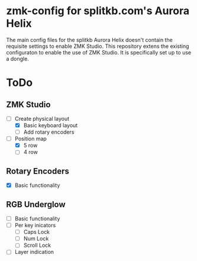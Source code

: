 # zmk-config for splitkb.com's Aurora Helix
The main config files for the splitkb Aurora Helix doesn't contain the requisite settings to enable ZMK Studio. 
This repository extens the existing configuraton to enable the use of ZMK Studio. It is specifically set up to use a dongle. 

# ToDo
## ZMK Studio
- [ ] Create physical layout
  - [x] Basic keyboard layout
  - [ ] Add rotary encoders
- [ ] Position map 
  - [x] 5 row
  - [ ] 4 row
     
## Rotary Encoders
- [x] Basic functionality

## RGB Underglow
- [ ] Basic functionality
- [ ] Per key inicators
  - [ ] Caps Lock
  - [ ] Num Lock
  - [ ] Scroll Lock
- [ ] Layer indication
